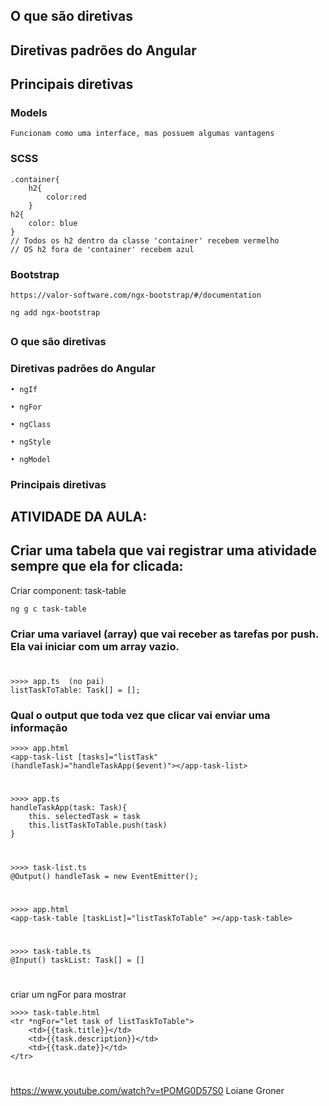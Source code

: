 ## O que são diretivas
## Diretivas padrões do Angular
## Principais diretivas


### Models
    Funcionam como uma interface, mas possuem algumas vantagens
### SCSS
    .container{
        h2{
            color:red
        }
    h2{ 
        color: blue
    }   
    // Todos os h2 dentro da classe 'container' recebem vermelho
    // OS h2 fora de 'container' recebem azul


### Bootstrap
    https://valor-software.com/ngx-bootstrap/#/documentation
    
    ng add ngx-bootstrap

##

### O que são diretivas


### Diretivas padrões do Angular
    • ngIf

    • ngFor

    • ngClass

    • ngStyle

    • ngModel

### Principais diretivas


##
## ATIVIDADE DA AULA:

## Criar uma tabela que vai registrar uma atividade sempre que ela for clicada:

 
Criar component: task-table
    
    ng g c task-table

### Criar uma variavel (array) que vai receber as tarefas por push. Ela vai iniciar com um array vazio.

#
    >>>> app.ts  (no pai)
    listTaskToTable: Task[] = [];



### Qual o output que toda vez que clicar vai enviar uma informação


    >>>> app.html
    <app-task-list [tasks]="listTask" (handleTask)="handleTaskApp($event)"></app-task-list>

#


    >>>> app.ts
    handleTaskApp(task: Task){
        this. selectedTask = task
        this.listTaskToTable.push(task)
    }

#


    >>>> task-list.ts
    @Output() handleTask = new EventEmitter();

#


    >>>> app.html
    <app-task-table [taskList]="listTaskToTable" ></app-task-table>

#


    >>>> task-table.ts
    @Input() taskList: Task[] = []

#
criar um ngFor para mostrar

    >>>> task-table.html
    <tr *ngFor="let task of listTaskToTable">
        <td>{{task.title}}</td>
        <td>{{task.description}}</td>
        <td>{{task.date}}</td>
    </tr>

#

#



https://www.youtube.com/watch?v=tPOMG0D57S0
Loiane Groner